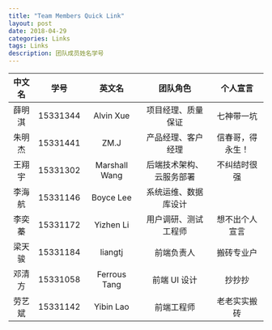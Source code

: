 ```yaml
---
title: "Team Members Quick Link"
layout: post
date: 2018-04-29
categories: Links
tags: Links
description: 团队成员姓名学号
---
```


| 中文名 | 学号 |  英文名   |      团队角色      |  个人宣言  |
| :----: | :---:| :-------: | :----------------: | :--------: |
| 薛明淇 | 15331344 | Alvin Xue | 项目经理、质量保证 | 七神带一坑 |
| 朱明杰 | 15331441 | ZM.J      | 产品经理、客户经理 | 信春哥，得永生！ |
| 王翔宇 | 15331302 | Marshall Wang | 后端技术架构、云服务部署 | 不纠结时很强 |
| 李海航 | 15331146 | Boyce Lee | 系统运维、数据库设计 |               |
| 李奕蓁 | 15331172 | Yizhen Li | 用户调研、测试工程师 | 想不出个人宣言 |
| 梁天骏 | 15331184 | liangtj   | 前端负责人          | 搬砖专业户     |
| 邓清方 | 15331058 | Ferrous Tang | 前端 UI 设计 | 抄抄抄 |
| 劳艺斌 | 15331142 | Yibin Lao | 前端工程师          | 老老实实搬砖   |